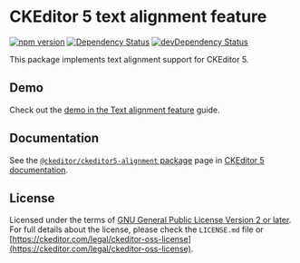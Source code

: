 CKEditor 5 text alignment feature
========================================

[![npm version](https://badge.fury.io/js/%40ckeditor%2Fckeditor5-alignment.svg)](https://www.npmjs.com/package/@ckeditor/ckeditor5-alignment)
[![Dependency Status](https://david-dm.org/ckeditor/ckeditor5-alignment/status.svg)](https://david-dm.org/ckeditor/ckeditor5-alignment)
[![devDependency Status](https://david-dm.org/ckeditor/ckeditor5-alignment/dev-status.svg)](https://david-dm.org/ckeditor/ckeditor5-alignment?type=dev)

This package implements text alignment support for CKEditor 5.

## Demo

Check out the [demo in the Text alignment feature](https://ckeditor.com/docs/ckeditor5/latest/features/text-alignment.html#demo) guide.

## Documentation

See the [`@ckeditor/ckeditor5-alignment` package](https://ckeditor.com/docs/ckeditor5/latest/api/alignment.html) page in [CKEditor 5 documentation](https://ckeditor.com/docs/ckeditor5/latest/).

## License

Licensed under the terms of [GNU General Public License Version 2 or later](http://www.gnu.org/licenses/gpl.html). For full details about the license, please check the `LICENSE.md` file or [https://ckeditor.com/legal/ckeditor-oss-license](https://ckeditor.com/legal/ckeditor-oss-license).
